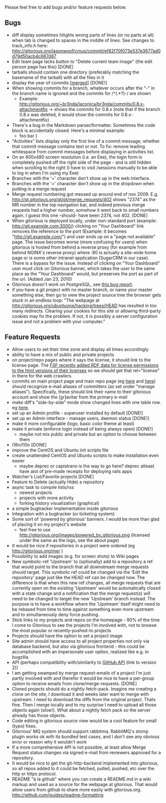 Please feel free to add bugs and/or feature requests below.

## Bugs
* diff display sometimes hilights wrong parts of lines (or no parts at all) when tab is changed to spaces in the middle of lines. See changes to track_info.h here: http://gitorious.org/jasonwoof/cmus/commit/ef82f70f073e537e3677ad0d79d50acb4c667d87
* Edit team page lacks button to "Delete current team image" (the edit person page has this) [DONE]
* tarballs should contain one directory (preferably matching the basename of the tarball) with all the files in it
* display the year of commits [[merged](http://gitorious.org/gitorious/mainline/commit/30f136bb75230b2d607bbe64581e60624a5e9269)] [DONE!]
* When showing commits for a branch, whatever occurs after the "-" in the branch name is ignored and the commits for /^(.*?)-/ are shown
  * Example: http://gitorious.org/~br3nda/laconica/br3nda/commits/0.8.x-attachmentfix -> shows the commits for 0.8.x (note that if the branch 0.8.x was deleted, it would show the commits for 0.8.x-attachmentfix)
* There's a bug in the Markdown parser/formatter. Sometimes the code block is accidentally closed. Here's a minimal example:
  * foo
        bar
    }
* "Activities" lists display only the first line of a commit message, whether that commit message contains text or not.   To fix:  remove leading whitespace 
  from commit messages before displaying in activities list.
* On an 800x480 screen resolution (i.e. an Eee), the login form is completely pushed off the right side of the page - and is still hidden when scrolling to the right (I have to visit /sessions manually to be able to log in when I'm using my Eee)
* Branches with the '+' character don't show up in the web interface.
* Branches with the '=' character don't show up in the dropdown when putting in a merge request
* Merge request numbering got messed up around end of nov 2009. E.g. http://qt.gitorious.org/qt/qt/merge_requests/402 shows "2374" as the MR number in the top navigation bar, and indeed previous merge requests had a higher number, somehow it went back to small numbers again. I guess this one -should- have been 2374, not 402. [DONE]
* When gitorious is deployed locally, under non-standard port (example: http://git.example.com:3000/) clicking on "Your Dashboard" link removes the reference to the port (Example: it becomes "http://git.example.com/") and user ends up on a "page not available" page. The issue becomes worse (more confusing for users) when gitorious is hosted from behind a reverse proxy (for example from behind NGINX's reverse proxy) where :80 is actually a site-wide home page or is some other intranet application (SugarCRM in our case). There is a bypass for the issue. Instead of clicking on "Your Dashboard" user must click on Gitorious banner, which takes the user to the same place as the "Your Dashboard" would, but preserves the port as part of the url. (Added Jan 23, 2010)
* Gitorious doesn't work on PostgreSQL, see [this bug report](http://gitorious.lighthouseapp.com/projects/53751/tickets/2-group-by-query-error-on-postgresql).
* if you have a git project with no master branch, or name your master something else, then go to view the project source tree the browser gets stuck in an endless loop:  "The webpage at http://gitorious.org/ubuntuone/hacking/trees/HEAD has resulted in too many redirects. Clearing your cookies for this site or allowing third-party cookies may fix the problem. If not, it is possibly a server configuration issue and not a problem with your computer."

## Feature Requests
* Allow users to set their time zone and display all times accordingly.
* ability to have a mix of public and private projects
* on project/repo pages where it says the license, it should link to the license page. The [FSF recently added RDF data for license permissions to the html versions of their licenses](http://www.fsf.org/blogs/licensing/2009-06-rdf) so we should get that rel="license" in there for the web crawlers.
* commits on main project page and main repo page (eg [here](http://gitorious.org/wfpl) and [here](http://gitorious.org/wfpl/wfpl)) should recognize e-mail aliases of committers (as set under "manage aliases"). Specifically, these should link their name to their gitorious account and show the [gr]avitar from the primary e-mail
* make diff's "side-by-side" mode show changed lines with one table row. eg [here](http://gitorious.org/wfpl/wfpl/commit/532d75b922c5e4e2e39172b6fe3c4b2153ffc28d?diffmode=sidebyside).
* set up an Admin profile - superuser installed by default [DONE!]
* set up an Admin interface - manage users, daemon status [DONE!]
* make it more configurable (logo, basic color theme at least)
* make it private (enforce login instead of being always open) [DONE!]
    * maybe not mix public and private but an option to choose between them
* i18n/l10n [DONE]
* improve the CentOS and Ubuntu init scripts file
* create unattended CentOS and Ubuntu scripts to make installation even easier
   * maybe deprec or capistrano is the way to go here? deprec atleast have alot of pre-made receipts for deploying rails apps
* Watcher's List/Favorite projects [DONE]
* Feature to Delete (actually Hide) a repository
* async task to compile lists/rss
    * newest projects
    * projects with more activity
    * forking history visualization (graphical)
* a simple bugtracker implementation inside gitorious
* Integration with a bugtracker (or ticketing system)
* Some sort of 'powered by gitorious' banners. I would be more than glad of placing it on my project's website 
    * feel free to use http://gitorious.org/images/powered_by_gitorious.png (licensed under the same as the logo, see the about page)
* It would be nice if repositories in a project were ordered (eg http://gitorious.org/mer )
* Possibility to add images (e.g. for screen shots) to Wiki pages
* New symbolic-ref 'Upstream' to (optionally) add to a repository a ref that would point to the branch that all downstream merge requests should target.  This symbolic ref could be changed via the 'Edit the repository' page just like the HEAD ref can be changed now.  The difference is that when this new ref changes, all merge requests that are currently open on the existing 'Upstream' would be automatically closed with a state change and a notification that the merge request(s) will need to be changed to target the new 'Upstream' branch instead.  The purpose is to have a workflow where the 'Upstream' itself might need to be rebased from time to time against something even more upstream and to simultaneously deny force pushing.
* Stick links to my projects and repos on the homepage - 90% of the time I come to Gitorious to see the projects I'm involved with, not to browse the most popular or recently-pushed-to projects
* Projects should have the option to set a project image
* Site admin should have access to all project properties not only via database backend, but also via gitorious frontend - this could be accomplished with an impersonate user option, realized like e.g. in bugzilla.
* API (perhaps compatibility with/similarity to [GitHub API](http://develop.github.com/) (link to version 2))
* I am getting swamped by merge request-emails of a project I'm just partly involved with and therefor it would be nice to have a per-group option to receive emails from clone/merge-requests. [DONE]
* Cloned projects should do a nightly fetch-pack.  Imagine me creating a clone on the site, I download it and weeks later want to merge with upstream. I need to download the diffs from the original project. Thats fine. Then I merge locally and to my surprise I need to upload all those objects again (slow!).  What about a nightly fetch pack so the server already has those objects.
* Code editing in gitorious source view would be a cool feature for small (typo) fixes.
* Gitorious' MQ system should support rabbitmq. RabbitMQ's stomp plugin works ok with its bundled test cases, and I don't see any obvious error or reason why it wouldn't work
* If a more comprehensive API is not possible, at least allow Merge Request status changes via signed e-mail from reviewers approved for a repository.
* It would be nice to get the git-http-backend implemented into gitorious, so all repos added to it could be fetched, pulled, pushed, etc over the http or https protocol.
* README "à la github" where you can create a README.md in a wiki markup and used as a source for the webpage at gitorious. That would allow users from github to share more easily with gitorious.org. http://github.com/guides/readme-formatting
